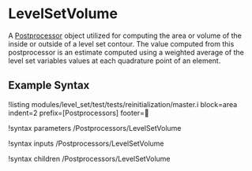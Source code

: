 # LevelSetVolume

A [Postprocessor](/Postprocessors/index.md) object utilized for computing the area or volume of the inside or
outside of a level set contour. The value computed from this postprocessor is an estimate computed using a
weighted average of the level set variables values at each quadrature point of an element.

## Example Syntax

!listing modules/level_set/test/tests/reinitialization/master.i block=area indent=2 prefix=[Postprocessors] footer= 

!syntax parameters /Postprocessors/LevelSetVolume

!syntax inputs /Postprocessors/LevelSetVolume

!syntax children /Postprocessors/LevelSetVolume
